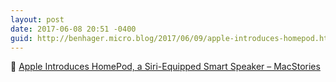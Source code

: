 ```yaml
---
layout: post
date: 2017-06-08 20:51 -0400
guid: http://benhager.micro.blog/2017/06/09/apple-introduces-homepod.html
---
```

📱 [Apple Introduces HomePod, a Siri-Equipped Smart Speaker – MacStories](https://www.macstories.net/news/apple-introduces-homepod-a-siri-equipped-smart-speaker/)
